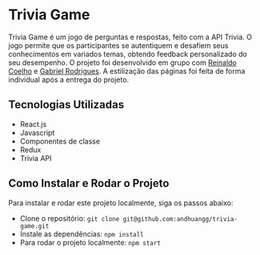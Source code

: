 # Trivia Game
Trivia Game é um jogo de perguntas e respostas, feito com a API Trivia. O jogo permite que os participantes se autentiquem e desafiem seus conhecimentos em variados temas, obtendo feedback personalizado do seu desempenho.
O projeto foi desenvolvido em grupo com [Reinaldo Coelho](https://github.com/coelhoreinaldo) e [Gabriel Rodrigues](https://github.com/gabrielr99). A estilização das páginas foi feita de forma individual após a entrega do projeto.

## Tecnologias Utilizadas
- React.js
- Javascript
- Componentes de classe
- Redux
- Trivia API

## Como Instalar e Rodar o Projeto
Para instalar e rodar este projeto localmente, siga os passos abaixo:
- Clone o repositório: `git clone git@github.com:andhuangg/trivia-game.git`
- Instale as dependências: `npm install`
- Para rodar o projeto localmente: `npm start`
